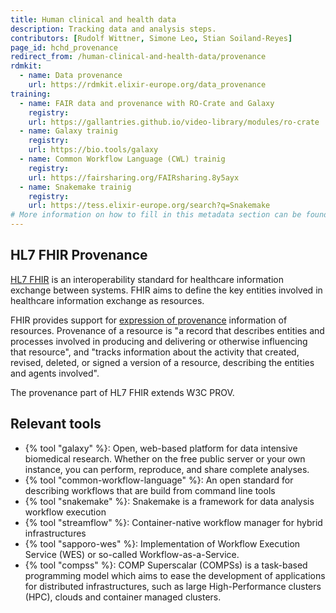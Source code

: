 ```yaml
---
title: Human clinical and health data
description: Tracking data and analysis steps.
contributors: [Rudolf Wittner, Simone Leo, Stian Soiland-Reyes]
page_id: hchd_provenance
redirect_from: /human-clinical-and-health-data/provenance
rdmkit:
  - name: Data provenance
    url: https://rdmkit.elixir-europe.org/data_provenance
training:
  - name: FAIR data and provenance with RO-Crate and Galaxy
    registry:
    url: https://gallantries.github.io/video-library/modules/ro-crate
  - name: Galaxy trainig
    registry:
    url: https://bio.tools/galaxy
  - name: Common Workflow Language (CWL) trainig
    registry:
    url: https://fairsharing.org/FAIRsharing.8y5ayx
  - name: Snakemake trainig
    registry:
    url: https://tess.elixir-europe.org/search?q=Snakemake
# More information on how to fill in this metadata section can be found here https://www.infectious-diseases-toolkit.org/contribute/page-metadata
---
```


## HL7 FHIR Provenance

[HL7 FHIR](http://hl7.org/fhir/) is an interoperability standard for healthcare information exchange between systems. FHIR aims to define the key entities involved in healthcare information exchange as resources.

FHIR provides support for [expression of provenance](https://www.hl7.org/fhir/provenance.html) information of resources. Provenance of a resource is "a record that describes entities and processes involved in producing and delivering or otherwise influencing that resource", and "tracks information about the activity that created, revised, deleted, or signed a version of a resource, describing the entities and agents involved".

The provenance part of HL7 FHIR extends W3C PROV.

## Relevant tools
* {% tool "galaxy" %}: Open, web-based platform for data intensive biomedical research. Whether on the free public server or your own instance, you can perform, reproduce, and share complete analyses.
* {% tool "common-workflow-language" %}: An open standard for describing workflows that are build from command line tools
* {% tool "snakemake" %}: Snakemake is a framework for data analysis workflow execution
* {% tool "streamflow" %}: Container-native workflow manager for hybrid infrastructures
* {% tool "sapporo-wes" %}: Implementation of Workflow Execution Service (WES) or so-called Workflow-as-a-Service.
* {% tool "compss" %}: COMP Superscalar (COMPSs) is a task-based programming model which aims to ease the development of applications for distributed infrastructures, such as large High-Performance clusters (HPC), clouds and container managed clusters.
